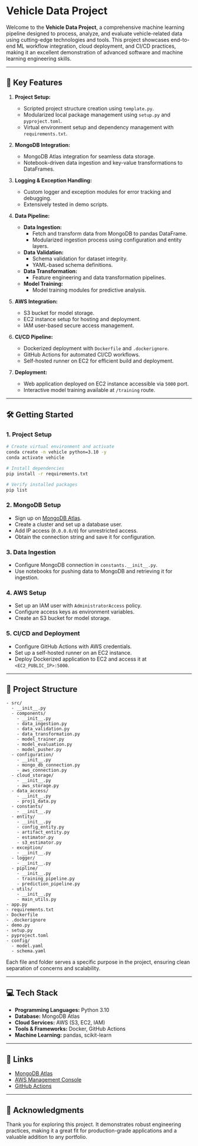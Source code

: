 # Vehicle Data Project

Welcome to the **Vehicle Data Project**, a comprehensive machine learning pipeline designed to process, analyze, and evaluate vehicle-related data using cutting-edge technologies and tools. This project showcases end-to-end ML workflow integration, cloud deployment, and CI/CD practices, making it an excellent demonstration of advanced software and machine learning engineering skills.

---

## 🚀 **Key Features**

1. **Project Setup:**
   - Scripted project structure creation using `template.py`.
   - Modularized local package management using `setup.py` and `pyproject.toml`.
   - Virtual environment setup and dependency management with `requirements.txt`.

2. **MongoDB Integration:**
   - MongoDB Atlas integration for seamless data storage.
   - Notebook-driven data ingestion and key-value transformations to DataFrames.

3. **Logging & Exception Handling:**
   - Custom logger and exception modules for error tracking and debugging.
   - Extensively tested in demo scripts.

4. **Data Pipeline:**
   - **Data Ingestion:**
     - Fetch and transform data from MongoDB to pandas DataFrame.
     - Modularized ingestion process using configuration and entity layers.
   - **Data Validation:**
     - Schema validation for dataset integrity.
     - YAML-based schema definitions.
   - **Data Transformation:**
     - Feature engineering and data transformation pipelines.
   - **Model Training:**
     - Model training modules for predictive analysis.

5. **AWS Integration:**
   - S3 bucket for model storage.
   - EC2 instance setup for hosting and deployment.
   - IAM user-based secure access management.

6. **CI/CD Pipeline:**
   - Dockerized deployment with `Dockerfile` and `.dockerignore`.
   - GitHub Actions for automated CI/CD workflows.
   - Self-hosted runner on EC2 for efficient build and deployment.

7. **Deployment:**
   - Web application deployed on EC2 instance accessible via `5000` port.
   - Interactive model training available at `/training` route.

---

## 🛠️ **Getting Started**

### **1. Project Setup**
```bash
# Create virtual environment and activate
conda create -n vehicle python=3.10 -y
conda activate vehicle

# Install dependencies
pip install -r requirements.txt

# Verify installed packages
pip list
```

### **2. MongoDB Setup**
- Sign up on [MongoDB Atlas](https://www.mongodb.com/atlas).
- Create a cluster and set up a database user.
- Add IP access (`0.0.0.0/0`) for unrestricted access.
- Obtain the connection string and save it for configuration.

### **3. Data Ingestion**
- Configure MongoDB connection in `constants.__init__.py`.
- Use notebooks for pushing data to MongoDB and retrieving it for ingestion.

### **4. AWS Setup**
- Set up an IAM user with `AdministratorAccess` policy.
- Configure access keys as environment variables.
- Create an S3 bucket for model storage.

### **5. CI/CD and Deployment**
- Configure GitHub Actions with AWS credentials.
- Set up a self-hosted runner on an EC2 instance.
- Deploy Dockerized application to EC2 and access it at `<EC2_PUBLIC_IP>:5000`.

---

## 📂 **Project Structure**

```
- src/
  - __init__.py
  - components/
    - __init__.py
    - data_ingestion.py
    - data_validation.py
    - data_transformation.py
    - model_trainer.py
    - model_evaluation.py
    - model_pusher.py
  - configuration/
    - __init__.py
    - mongo_db_connection.py
    - aws_connection.py
  - cloud_storage/
    - __init__.py
    - aws_storage.py
  - data_access/
    - __init__.py
    - proj1_data.py
  - constants/
    - __init__.py
  - entity/
    - __init__.py
    - config_entity.py
    - artifact_entity.py
    - estimator.py
    - s3_estimator.py
  - exception/
    - __init__.py
  - logger/
    - __init__.py
  - pipline/
    - __init__.py
    - training_pipeline.py
    - prediction_pipeline.py
  - utils/
    - __init__.py
    - main_utils.py
- app.py
- requirements.txt
- Dockerfile
- .dockerignore
- demo.py
- setup.py
- pyproject.toml
- config/
  - model.yaml
  - schema.yaml
```

Each file and folder serves a specific purpose in the project, ensuring clean separation of concerns and scalability.

---

## 💻 **Tech Stack**

- **Programming Languages:** Python 3.10
- **Database:** MongoDB Atlas
- **Cloud Services:** AWS (S3, EC2, IAM)
- **Tools & Frameworks:** Docker, GitHub Actions
- **Machine Learning:** pandas, scikit-learn

---

## 🔗 **Links**
- [MongoDB Atlas](https://www.mongodb.com/atlas)
- [AWS Management Console](https://aws.amazon.com/console/)
- [GitHub Actions](https://github.com/features/actions)

---

## 👏 **Acknowledgments**
Thank you for exploring this project. It demonstrates robust engineering practices, making it a great fit for production-grade applications and a valuable addition to any portfolio.

